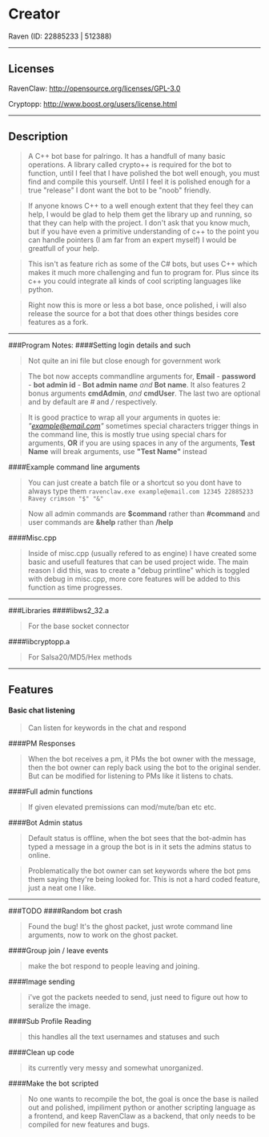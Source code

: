 # Creator
Raven (ID: 22885233 | 512388)
***	
## Licenses
RavenClaw: http://opensource.org/licenses/GPL-3.0

Cryptopp: http://www.boost.org/users/license.html

***	
## Description

>A C++ bot base for palringo. It has a handfull of many basic operations.
A library called crypto++ is required for the bot to function, until I feel that I have polished the bot well enough, you must find and compile this yourself. Until I feel it is polished enough for a true "release" I dont want the bot to be "noob" friendly.
	
>If anyone knows C++ to a well enough extent that they feel they can help, I would be glad to help them get the library up and running, so that they can help with the project. I don't ask that you know much, but if you have even a primitive understanding of c++ to the point you can handle pointers (I am far from an expert myself) I would be greatfull of your help.
	
>This isn't as feature rich as some of the C# bots, but uses C++ which makes it much more challenging and fun to program for. Plus since its c++ you could integrate all kinds of cool scripting languages like python.

>Right now this is more or less a bot base, once polished, i will also release the source for a bot that does other things besides core features as a fork.
	
***
###Program Notes:
####Setting login details and such
>Not quite an ini file but close enough for government work

>The bot now accepts commandline arguments for, **Email** - **password** - **bot admin id** - **Bot admin name** *and* **Bot name**. It also features 2 bonus arguments **cmdAdmin**, *and* **cmdUser**. The last two are optional and by default are *#* and */* respectively.

>It is good practice to wrap all your arguments in quotes ie: *"example@email.com"* sometimes special characters trigger things in the command line, this is mostly true using special chars for arguments, **OR** if you are using spaces in any of the arguments, **Test Name** will break arguments, use **"Test Name"** instead

####Example command line arguments
>You can just create a batch file or a shortcut so you dont have to always type them
>`ravenclaw.exe example@email.com 12345 22885233  Ravey crimson "$" "&"`

>Now all admin commands are **$command** rather than **#command** and user commands are **&help** rather than **/help**

####Misc.cpp
>Inside of misc.cpp (usually refered to as engine) I have created some basic and usefull features that can be used project wide. The main reason I did this, was to create a "debug printline" which is toggled with debug in misc.cpp, more core features will be added to this function as time progresses.

***
###Libraries
####libws2_32.a
>For the base socket connector

####libcryptopp.a
>For Salsa20/MD5/Hex methods

***
## Features

#### Basic chat listening
>Can listen for keywords in the chat and respond
		
####PM Responses
>When the bot receives a pm, it PMs the bot owner with the message, then the bot owner can reply back using the bot to the original sender. But can be modified for listening to PMs like it listens to chats.
		
####Full admin functions
>If given elevated premissions can mod/mute/ban etc etc. 
		
####Bot Admin status
>Default status is offline, when the bot sees that the bot-admin has typed a message in a group the bot is in it sets the admins status to online.
		
>Problematically the bot owner can set keywords where the bot pms them saying they're being looked for.
This is not a hard coded feature, just a neat one I like.

***
###TODO
####Random bot crash
>Found the bug! It's the ghost packet, just wrote command line arguments, now to work on the ghost packet.

####Group join / leave events
>make the bot respond to people leaving and joining.

####Image sending
>i've got the packets needed to send, just need to figure out how to seralize the image.
	
####Sub Profile Reading
>this handles all the text usernames and statuses and such
		
####Clean up code
>its currently very messy and somewhat unorganized.
		
####Make the bot scripted
>No one wants to recompile the bot, the goal is once the base is nailed out and polished, impiliment python or another scripting language as a frontend, and keep RavenClaw as a backend, that only needs to be compiled for new features and bugs.